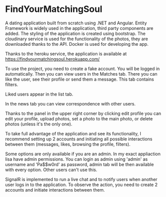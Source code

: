 # FindYourMatchingSoul

A dating application built from scratch using .NET and Angular. Entity Framework is widely used in the application, third party components are added. The styling of the application is created using bootstrap. The cloudinary service is used for the functionality of the photos, they are downloaded thanks to the API. Docker is used for developing the app.

Thanks to the heroku service, the application is available at https://findyourmatchingsoul.herokuapp.com/

To use the project, you need to create a fake account. You will be logged in automatically. Then you can view users in the Matches tab. There you can like the user, see their profile or send them a message. This tab contains filters.

Liked users appear in the list tab.

In the news tab you can view correspondence with other users.

Thanks to the panel in the upper right corner by clicking edit profile you can edit your profile, upload photos, set a photo to the main photo, or delete photos (unless it's the only one).

To take full advantage of the application and see its functionality, I recommend setting up 2 accounts and initiating all possible interactions between them (messages, likes, browsing the profile, filters).

Some options are only available if you are an admin. In my exact appliaction lisa have admin permissions. You can login as admin using 'admin' as username and 'Pa$$w0rd' as password, admin tab will be then available with every option. Other users can't use this.

SignalR is implemented to run a live chat and to notify users when another user logs in to the application. To observe the action, you need to create 2 accounts and initiate interactions between them.

